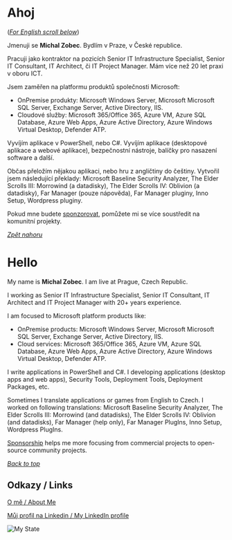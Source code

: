 # Ahoj

<a name="documenttitle"></a>

([*For English scroll below*](#english "For English scroll below"))

Jmenuji se **Michal Zobec**. Bydlím v Praze, v České republice.

Pracuji jako kontraktor na pozicích Senior IT Infrastructure Specialist, Senior IT Consultant, IT Architect, či IT Project Manager. Mám více než 20 let praxi v oboru ICT.

Jsem zaměřen na platformu produktů společnosti Microsoft:

- OnPremise produkty: Microsoft Windows Server, Microsoft Microsoft SQL Server, Exchange Server, Active Directory, IIS. 
- Cloudové služby: Microsoft 365/Office 365, Azure VM, Azure SQL Database, Azure Web Apps, Azure Active Directory, Azure Windows Virtual Desktop, Defender ATP.

Vyvíjím aplikace v PowerShell, nebo C#. Vyvíjím aplikace (desktopové aplikace a webové aplikace), bezpečnostní nástroje, balíčky pro nasazení software a další.

Občas přeložím nějakou aplikaci, nebo hru z angličtiny do češtiny. Vytvořil jsem následující překlady: Microsoft Baseline Security Analyzer, The Elder Scrolls III: Morrowind (a datadisky), The Elder Scrolls IV: Oblivion (a datadisky), Far Manager (pouze nápověda), Far Manager pluginy, Inno Setup, Wordpress pluginy.

Pokud mne budete [sponzorovat](https://github.com/sponsors/michalzobec), pomůžete mi se více soustředit na komunitní projekty.

[*Zpět nahoru*](#documenttitle "Na začátek dokumentu")

<a name="english"></a>

# Hello

My name is **Michal Zobec**. I am live at Prague, Czech Republic.

I working as Senior IT Infrastructure Specialist, Senior IT Consultant, IT Architect and IT Project Manager with 20+ years experience.

I am focused to Microsoft platform products like:

- OnPremise products: Microsoft Windows Server, Microsoft Microsoft SQL Server, Exchange Server, Active Directory, IIS. 
- Cloud services: Microsoft 365/Office 365, Azure VM, Azure SQL Database, Azure Web Apps, Azure Active Directory, Azure Windows Virtual Desktop, Defender ATP.

I write applications in PowerShell and C#. I developing applications (desktop apps and web apps), Security Tools, Deployment Tools, Deployment Packages, etc.

Sometimes I translate applications or games from English to Czech. I worked on following translations: Microsoft Baseline Security Analyzer, The Elder Scrolls III: Morrowind (and datadisks), The Elder Scrolls IV: Oblivion (and datadisks), Far Manager (help only), Far Manager PlugIns, Inno Setup, Wordpress PlugIns.

[Sponsorship](https://github.com/sponsors/michalzobec) helps me more focusing from commercial projects to open-source community projects.

[*Back to top*](#documenttitle "Top of the document")

## Odkazy / Links

[O mě / About Me](https://about.me/michalzobec)

[Můj profil na Linkedin / My LinkedIn profile](https://www.linkedin.com/in/michalzobec/)

![My State](https://github-readme-stats.vercel.app/api?username=michalzobec)